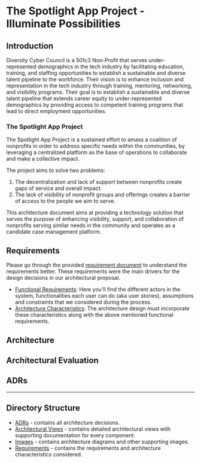 # The Spotlight App Project - Illuminate Possibilities

## Introduction
Diversity Cyber Council is a 501c3 Non-Profit that serves under-represented demographics in the tech industry by facilitating education, training, and staffing opportunities to establish a sustainable and diverse talent pipeline to the workforce. Their vision is to enhance inclusion and representation in the tech industry through training, mentoring, networking, and visibility programs. Their goal is to establish a sustainable and diverse talent pipeline that extends career equity to under-represented demographics by providing access to competent training programs that lead to direct employment opportunities. 

### The Spotlight App Project
The Spotlight App Project is a sustained effort to amass a coalition of nonprofits in order to address specific needs within the communities, by leveraging a centralized platform as the base of operations to collaborate and make a collective impact. 

The project aims to solve two problems: 
1. The decentralization and lack of support between nonprofits create gaps of service and overall impact. 												
2. The lack of visibility of nonprofit groups and offerings creates a barrier of access to the people we aim to serve. 

This architecture document aims at providing a technology solution that serves the purpose of enhancing visibility, support, and collaboration of nonprofits serving similar needs in the community and operates as a candidate case management platform.

## Requirements
Please go through the provided [requirement document](https://docs.google.com/document/d/1XjEpcGJ87xYg1eWN9eE0_tH7te5HcVAgPvoONLHY4qQ/edit) to understand the requirements better. These requirements were the main drivers for the design decisions in our architectural proposal.
- [Functional Requirements](./requirements/functional-requirements.md): Here you'll find the different actors in the system, functionalities each user can do (aka user stories), assumptions and constraints that we considered during the process.
- [Architecture Characteristics](./requirements/architecture-characteristics.md): The architecture design must incorporate these characteristics along with the above mentioned functional requirements.

## Architecture

## Architectural Evaluation

## ADRs

---

## Directory Structure
- [ADRs](./adrs/) - contains all architecture decisions.
- [Architectural Views](./architectural-views/) - contains detailed architectural views with supporting documentation for every component.
- [Images](./images) - contains architecture diagrams and other supporting images. 
- [Requirements](./requirements/) - contains the requirements and architecture characteristics considered.